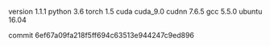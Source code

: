 version 1.1.1
python 3.6
torch 1.5
cuda cuda_9.0
cudnn 7.6.5
gcc 5.5.0
ubuntu 16.04

commit 6ef67a09fa218f5ff694c63513e944247c9ed896